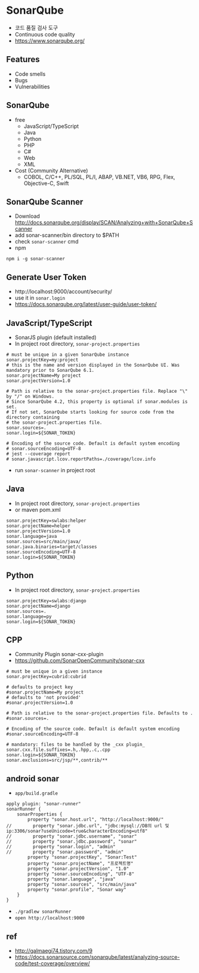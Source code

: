 # SonarQube
- 코드 품질 검사 도구
- Continuous code quality
- https://www.sonarqube.org/

## Features
- Code smells
- Bugs
- Vulnerabilities

## SonarQube
- free
  - JavaScript/TypeScript
  - Java
  - Python
  - PHP
  - C#
  - Web
  - XML
- Cost (Community Alternative)
  - COBOL, C/C++, PL/SQL, PL/I, ABAP, VB.NET, VB6, RPG, Flex, Objective-C, Swift

## SonarQube Scanner
- Download http://docs.sonarqube.org/display/SCAN/Analyzing+with+SonarQube+Scanner
- add sonar-scanner/bin directory to $PATH
- check `sonar-scanner` cmd
- npm
```
npm i -g sonar-scanner
```

## Generate User Token
- http://localhost:9000/account/security/
- use it in `sonar.login`
- https://docs.sonarqube.org/latest/user-guide/user-token/

## JavaScript/TypeScript
- SonarJS plugin (default installed)
- In project root directory, `sonar-project.properties`

```
# must be unique in a given SonarQube instance
sonar.projectKey=my:project
# this is the name and version displayed in the SonarQube UI. Was mandatory prior to SonarQube 6.1.
sonar.projectName=My project
sonar.projectVersion=1.0

# Path is relative to the sonar-project.properties file. Replace "\" by "/" on Windows.
# Since SonarQube 4.2, this property is optional if sonar.modules is set.
# If not set, SonarQube starts looking for source code from the directory containing
# the sonar-project.properties file.
sonar.sources=.
sonar.login=${SONAR_TOKEN}

# Encoding of the source code. Default is default system encoding
# sonar.sourceEncoding=UTF-8
# jest --coverage report
# sonar.javascript.lcov.reportPaths=./coverage/lcov.info
```
- run `sonar-scanner` in project root

## Java
- In project root directory, `sonar-project.properties`
- or maven pom.xml

```
sonar.projectKey=swlabs:helper
sonar.projectName=helper
sonar.projectVersion=1.0
sonar.language=java
sonar.sources=src/main/java/
sonar.java.binaries=target/classes
sonar.sourceEncoding=UTF-8
sonar.login=${SONAR_TOKEN}
```

## Python
- In project root directory, `sonar-project.properties`

```
sonar.projectKey=swlabs:django
sonar.projectName=django
sonar.sources=.
sonar.language=py
sonar.login=${SONAR_TOKEN}
```

## CPP
- Community Plugin sonar-cxx-plugin
- https://github.com/SonarOpenCommunity/sonar-cxx

```
# must be unique in a given instance
sonar.projectKey=cubrid:cubrid

# defaults to project key
#sonar.projectName=My project
# defaults to 'not provided'
#sonar.projectVersion=1.0

# Path is relative to the sonar-project.properties file. Defaults to .
#sonar.sources=.

# Encoding of the source code. Default is default system encoding
#sonar.sourceEncoding=UTF-8

# mandatory: files to be handled by the _cxx plugin_
sonar.cxx.file.suffixes=.h,.hpp,.c,.cpp
sonar.login=${SONAR_TOKEN}
sonar.exclusions=src/jsp/**,contrib/**
```

## android sonar
- `app/build.gradle`

```
apply plugin: "sonar-runner"
sonarRunner {
    sonarProperties {
        property "sonar.host.url", "http://localhost:9000/"
//        property "sonar.jdbc.url", "jdbc:mysql://DB의 url 및 ip:3306/sonar?useUnicode=true&characterEncoding=utf8"
//        property "sonar.jdbc.username", "sonar"
//        property "sonar.jdbc.password", "sonar"
//        property "sonar.login", "admin"
//        property "sonar.password", "admin"
        property "sonar.projectKey", "Sonar:Test"
        property "sonar.projectName", "프로젝트명"
        property "sonar.projectVersion", "1.0"
        property "sonar.sourceEncoding", "UTF-8"
        property "sonar.language", "java"
        property "sonar.sources", "src/main/java"
        property "sonar.profile", "Sonar way"
    }
}
```
- `./gradlew sonarRunner`
- `open http://localhost:9000`

## ref
- http://galmaegi74.tistory.com/9
- https://docs.sonarsource.com/sonarqube/latest/analyzing-source-code/test-coverage/overview/
